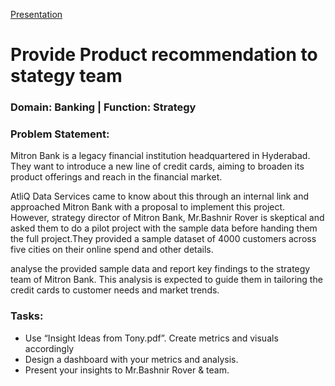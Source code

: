 <a href="https://www.canva.com/design/DAF2TXOJqzk/mo6U0NxzlI601zSL2hvrng/view?utm_content=DAF2TXOJqzk&utm_campaign=designshare&utm_medium=link&utm_source=editor">Presentation</a>
<h1>Provide Product recommendation to stategy team</h1>
<h3>Domain: Banking     |      Function: Strategy</h3>

<h3><strong>Problem Statement:</strong></h3>
<p>
    Mitron Bank is a legacy financial institution headquartered in Hyderabad. They want to introduce a new line of credit cards, aiming to broaden its product offerings and reach in the financial market.
</p>
<p>
    AtliQ Data Services came to know about this through an internal link and approached Mitron Bank with a proposal to implement this project. However, strategy director of Mitron Bank, Mr.Bashnir Rover is skeptical and asked them to do a pilot project with the sample data before handing them the full project.They provided a sample dataset of 4000 customers across five cities on their online spend and other details.
</p>
<p>
    analyse the provided sample data and report key findings to the strategy team of Mitron Bank. This analysis is expected to guide them in tailoring the credit cards to customer needs and market trends.
</p>

<h3><strong>Tasks:</strong></h3>
<ul>
    <li> Use “Insight Ideas from Tony.pdf”. Create metrics and visuals accordingly</li>
    <li> Design a dashboard with your metrics and analysis.</li>
    <li> Present your insights to Mr.Bashnir Rover & team. </li>
</ul>
